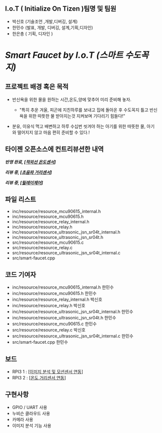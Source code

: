 
## I.o.T ( Initialize On Tizen )팀명 및 팀원
* 박신호 (기술조언 ,개발,디버깅, 설계)
* 한민수 (발표, 개발, 디버깅, 설계,기획,디자인)
* 한은총 ( 기획, 디자인 ) 



# ***Smart Faucet by I.o.T (스마트 수도꼭지)*** 



## 프로젝트 배경 혹은 목적
* 반신욕을 위한 물을 원하는 시간,온도,양에 맞추어 미리 준비해 놓자.
   
   * "특히 추운 겨울, 피곤에 지친하루를 보내고  집에 돌아온 후 수도꼭지 
     틀고 
     반신욕을 위한 따뜻한 물 받아지는것 지켜보며 기다리기 힘들다!"
*  분유, 이유식 먹고 배변하고 하루 수십번 씻겨야 하는 아기를 위한 
     따뜻한 물, 
     아기와 떨어지지 않고 마음 편히 준비할 수 있다.! 


## 타이젠 오픈소스에 컨트리뷰션한 내역

***반영 완료, [[적외선 온도센서](https://review.tizen.org/gerrit/#/c/apps/native/rcc/+/213558/)]***

***리뷰 중, [[초음파 거리센서](https://review.tizen.org/gerrit/#/c/apps/native/rcc/+/214042/)]***

***리뷰 중, [[릴레이제어](https://review.tizen.org/gerrit/#/c/apps/native/rcc/+/214279/)]***



## 파일 리스트  
 * inc/resource/resource_mcu90615_internal.h  	
 * inc/resource/resource_mcu90615.h 
 * inc/resource/resource_relay_internal.h 
 * inc/resource/resource_relay.h 	
 * inc/resource/resource_ultrasonic_jsn_sr04t_internal.h  
 * inc/resource/resource_ultrasonic_jsn_sr04t.h 
 * src/resource/resource_mcu90615.c 
 * src/resource/resource_relay.c 
 * src/resource/resource_ultrasonic_jsn_sr04t_internal.c  
 * src/smart-faucet.cpp 


## 코드 기여자  
 * inc/resource/resource_mcu90615_internal.h  한민수	
 * inc/resource/resource_mcu90615.h 한민수
 * inc/resource/resource_relay_internal.h 박신호
 * inc/resource/resource_relay.h 박신호	
 * inc/resource/resource_ultrasonic_jsn_sr04t_internal.h 한민수 
 * inc/resource/resource_ultrasonic_jsn_sr04t.h 한민수
 * src/resource/resource_mcu90615.c 한민수
 * src/resource/resource_relay.c 박신호
 * src/resource/resource_ultrasonic_jsn_sr04t_internal.c 한민수 
 * src/smart-faucet.cpp 한민수


## 보드
  * RPI3 1 : [[이미지 분석 및 모션센서 연동](https://github.com/tizenhan/smart-camera)]
  * RPI3 2 : [[온도,거리센서 연동](https://github.com/tizenhan/smart-faucet)]



## 구현사항
  * GPIO / UART 사용
  * 누비슨 클라우드 사용
  * 카메라 사용
  * 이미지 분석 기능 사용
